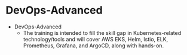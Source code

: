 # DevOps-Advanced
- DevOps-Advanced
  - The training is intended to fill the skill gap in Kubernetes-related technology/tools and will cover AWS EKS, Helm, Istio, ELK, Prometheus, Grafana, and ArgoCD, along with hands-on.

